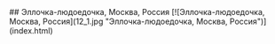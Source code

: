 <meta charset="utf-8">
<link rel='stylesheet' href='markdown.css'/>
## Эллочка-людоедочка, Москва, Россия
[![Эллочка-людоедочка, Москва, Россия](12_1.jpg "Эллочка-людоедочка, Москва, Россия")](index.html)
